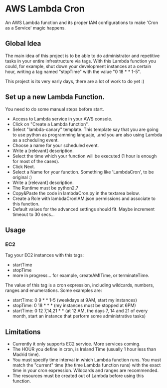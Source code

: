 # AWS Lambda Cron

An AWS Lambda function and its proper IAM configurations to make 'Cron as a Service' magic happens.

## Global Idea

The main idea of this project is to be able to do administrator and repetitive tasks in your entire infrestructure via tags. With this Lambda function you could, for example, shut down your development instances at a certain hour, writing a tag named "stopTime" with the value "0 18 * * 1-5".

This project is its very early days, there are a lot of work to do yet :)

## Set up a new Lambda Function.

You need to do some manual steps before start.

- Access to Lambda service in your AWS console.
- Click on "Create a Lambda function".
- Select "lambda-canary" template. This template say that you are going to use python as programming languaje, .and you are also using Lambda as a scheduling event.
- Choose a name for your scheduled event.
- Write a [relevant] description.
- Select the time which your function will be executed (1 hour is enough for most of the cases).
- Click Next.
- Select a Name for your function. Something like 'LambdaCron', to be original :)
- Write a [relevant] description.
- The Runtime must be python2.7
- Copy&Paste the code in lambdaCron.py in the textarea below.
- Create a Role with lambdaCronIAM.json permissions and associate to this function.
- Default values for the advanced settings should fit. Maybe increment timeout to 30 secs...

## Usage

### EC2

Tag your EC2 instances with this tags:

- startTime
- stopTime
- more in progress... for example, createAMITime, or terminateTime.

The value of this tag is a cron expression, including wildcards, numbers, ranges and enumerations. Some examples are:

- startTime: 0 9 * * 1-5 (weekdays at 9AM, start my instances)
- stopTime: 0 18 * * *  (my instances must be stopped at 6PM)
- startTime: 0 12 7,14,21 * * (at 12 AM, the days 7, 14 and 21 of every month, start an instance that perform some administrative tasks)


## Limitations

- Currently it only supports EC2 service. More services coming.
- The HOUR you define in cron, is Ireland Time (usually 1 hour less than Madrid time).
- You must specify time interval in which Lambda function runs. You must match the "current" time (the time Lambda function runs) with the exact time in your cron expression. Wildcards and ranges are recommended.
- The resources must be created out of Lambda before using this function.